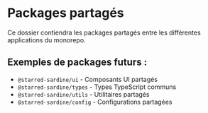 # Packages partagés

Ce dossier contiendra les packages partagés entre les différentes applications du monorepo.

## Exemples de packages futurs :

- `@starred-sardine/ui` - Composants UI partagés
- `@starred-sardine/types` - Types TypeScript communs
- `@starred-sardine/utils` - Utilitaires partagés
- `@starred-sardine/config` - Configurations partagées
